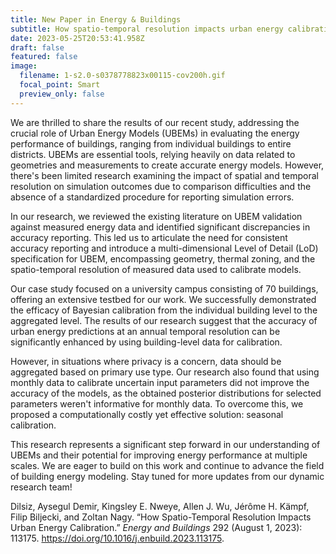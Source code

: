 ```yaml
---
title: New Paper in Energy & Buildings
subtitle: How spatio-temporal resolution impacts urban energy calibration
date: 2023-05-25T20:53:41.958Z
draft: false
featured: false
image:
  filename: 1-s2.0-s0378778823x00115-cov200h.gif
  focal_point: Smart
  preview_only: false
---
```

We are thrilled to share the results of our recent study, addressing the crucial role of Urban Energy Models (UBEMs) in evaluating the energy performance of buildings, ranging from individual buildings to entire districts. UBEMs are essential tools, relying heavily on data related to geometries and measurements to create accurate energy models. However, there's been limited research examining the impact of spatial and temporal resolution on simulation outcomes due to comparison difficulties and the absence of a standardized procedure for reporting simulation errors.

In our research, we reviewed the existing literature on UBEM validation against measured energy data and identified significant discrepancies in accuracy reporting. This led us to articulate the need for consistent accuracy reporting and introduce a multi-dimensional Level of Detail (LoD) specification for UBEM, encompassing geometry, thermal zoning, and the spatio-temporal resolution of measured data used to calibrate models.

Our case study focused on a university campus consisting of 70 buildings, offering an extensive testbed for our work. We successfully demonstrated the efficacy of Bayesian calibration from the individual building level to the aggregated level. The results of our research suggest that the accuracy of urban energy predictions at an annual temporal resolution can be significantly enhanced by using building-level data for calibration.

However, in situations where privacy is a concern, data should be aggregated based on primary use type. Our research also found that using monthly data to calibrate uncertain input parameters did not improve the accuracy of the models, as the obtained posterior distributions for selected parameters weren't informative for monthly data. To overcome this, we proposed a computationally costly yet effective solution: seasonal calibration.

This research represents a significant step forward in our understanding of UBEMs and their potential for improving energy performance at multiple scales. We are eager to build on this work and continue to advance the field of building energy modeling. Stay tuned for more updates from our dynamic research team!



Dilsiz, Aysegul Demir, Kingsley E. Nweye, Allen J. Wu, Jérôme H. Kämpf, Filip Biljecki, and Zoltan Nagy. “How Spatio-Temporal Resolution Impacts Urban Energy Calibration.” *Energy and Buildings* 292 (August 1, 2023): 113175. <https://doi.org/10.1016/j.enbuild.2023.113175>.